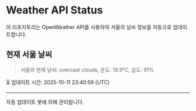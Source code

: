 
# Weather API Status

이 리포지토리는 OpenWeather API를 사용하여 서울의 날씨 정보를 자동으로 업데이트합니다.

## 현재 서울 날씨
> 서울의 현재 날씨: overcast clouds, 온도: 19.9°C, 습도: 91%

⏳ 업데이트 시간: 2025-10-11 23:40:59 (UTC)

---
자동 업데이트 봇에 의해 관리됩니다.
